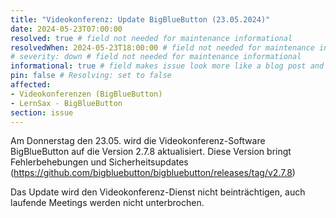 ```yaml
---
title: "Videokonferenz: Update BigBlueButton (23.05.2024)"
date: 2024-05-23T07:00:00
resolved: true # field not needed for maintenance informational
resolvedWhen: 2024-05-23T18:00:00 # field not needed for maintenance informational
# severity: down # field not needed for maintenance informational
informational: true # field makes issue look more like a blog post and removes any references to downtime length
pin: false # Resolving: set to false
affected:
- Videokonferenzen (BigBlueButton)
- LernSax - BigBlueButton
section: issue
---
```


Am Donnerstag den 23.05. wird die Videokonferenz-Software BigBlueButton auf die Version 2.7.8 aktualisiert. Diese Version bringt Fehlerbehebungen und Sicherheitsupdates (https://github.com/bigbluebutton/bigbluebutton/releases/tag/v2.7.8)

Das Update wird den Videokonferenz-Dienst nicht beinträchtigen, auch laufende Meetings werden nicht unterbrochen.
